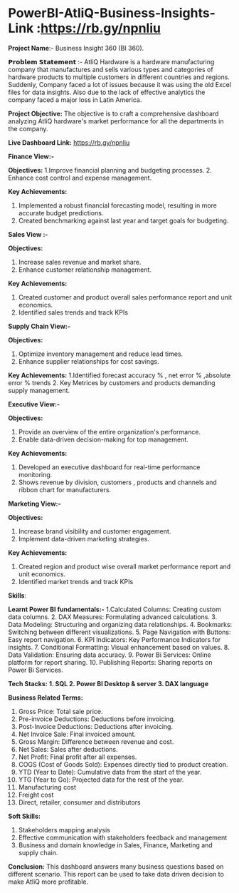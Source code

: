 # PowerBI-AtliQ-Business-Insights-Link :https://rb.gy/npnliu
**Project Name**:- Business Insight 360 (BI 360).

𝗣𝗿𝗼𝗯𝗹𝗲𝗺 𝗦𝘁𝗮𝘁𝗲𝗺𝗲𝗻𝘁 :- AtliQ Hardware is a hardware manufacturing company that manufactures and sells various types and categories of hardware products to multiple customers in different countries and regions. Suddenly, Company faced a lot of issues because it was using the old Excel files for data insights. Also due to the lack of effective analytics the company faced a major loss in Latin America.

 **Project Objective:**
The objective is to craft a comprehensive dashboard analyzing AtliQ hardware's market performance for all the departments in the company.

**Live Dashboard Link:** https://rb.gy/npnliu

**Finance View:-**

**Objectives:**
1.Improve financial planning and budgeting processes.
2. Enhance cost control and expense management.

**Key Achievements:**
1.	Implemented a robust financial forecasting model, resulting in more accurate budget predictions.
2.	Created benchmarking against last year and target goals for budgeting.
   
**Sales View :-**

**Objectives:**
1.	Increase sales revenue and market share.
2.	Enhance customer relationship management.

**Key Achievements:**
1.	Created customer and product overall sales performance report and unit economics.
2.	Identified sales trends and track KPIs

**Supply Chain View:-**

**Objectives:**
1.	Optimize inventory management and reduce lead times.
2.	Enhance supplier relationships for cost savings.

**Key Achievements:**
1.Identified forecast accuracy % , net error % ,absolute error % trends 2. Key Metrices by customers and products demanding supply management.

**Executive View:-**

**Objectives:**
1.	Provide an overview of the entire organization's performance.
2.	Enable data-driven decision-making for top management.

**Key Achievements:**
1.	Developed an executive dashboard for real-time performance monitoring.
2.	Shows revenue by division, customers , products and channels and ribbon chart for manufacturers.

**Marketing View:-**

**Objectives:**
1.	Increase brand visibility and customer engagement.
2.	Implement data-driven marketing strategies.

**Key Achievements:**
1.	Created region and product wise overall market performance report and unit economics.
2.	Identified market trends and track KPIs

**Skills**:

**Learnt Power BI fundamentals:-**
1.Calculated Columns: Creating custom data columns.
2. DAX Measures: Formulating advanced calculations.
3. Data Modeling: Structuring and organizing data relationships.
4. Bookmarks: Switching between different visualizations.
5. Page Navigation with Buttons: Easy report navigation.
6. KPI Indicators: Key Performance Indicators for insights.
7. Conditional Formatting: Visual enhancement based on values.
8.  Data Validation: Ensuring data accuracy.
9.  Power Bi Services: Online platform for report sharing.
10.  Publishing Reports: Sharing reports on Power Bi Services.

**Tech Stacks:**
**1.	SQL
2.	Power BI Desktop & server
3.	DAX language**

**Business Related Terms:**
1. Gross Price: Total sale price.
2. Pre-invoice Deductions: Deductions before invoicing.
3. Post-Invoice Deductions: Deductions after invoicing.
4. Net Invoice Sale: Final invoiced amount.
5. Gross Margin: Difference between revenue and cost.
6. Net Sales: Sales after deductions.
7. Net Profit: Final profit after all expenses.
8. COGS (Cost of Goods Sold): Expenses directly tied to product creation.
10. YTD (Year to Date): Cumulative data from the start of the year.
11. YTG (Year to Go): Projected data for the rest of the year.
12. Manufacturing cost
13. Freight cost
14. Direct, retailer, consumer and distributors

**Soft Skills:**
1.	Stakeholders mapping analysis
2.	Effective communication with stakeholders feedback and management
3.	Business and domain knowledge in Sales, Finance, Marketing and supply chain.

**Conclusion:**
This dashboard answers many business questions based on different scenario.
This report can be used to take data driven decision to make AtliQ more profitable.
